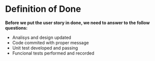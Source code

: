 # Definition of Done

**Before we put the user story in done, we need to answer to the follow questions:**

- Analisys and design updated
- Code commited with proper
message
- Unit test developed and passing
- Funcional tests performed and
recorded